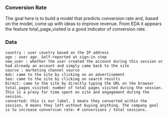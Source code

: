 ### Conversion Rate
The goal here is to build a model that predicts conversion rate and, based on the model, come up with ideas to improve revenue. From EDA it appears the feature total_page_visited is a good indicator of conversion rate. 

### Data
    country : user country based on the IP address
    age : user age. Self-reported at sign-in step
    new_user : whether the user created the account during this session or had already an account and simply came back to the site
    source : marketing channel source
    Ads: came to the site by clicking on an advertisement
    Seo: came to the site by clicking on search results
    Direct: came to the site by directly typing the URL on the browser
    total_pages_visited: number of total pages visited during the session. This is a proxy for time spent on site and engagement during the session.
    converted: this is our label. 1 means they converted within the session, 0 means they left without buying anything. The company goal is to increase conversion rate: # conversions / total sessions.
